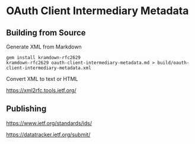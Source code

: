 OAuth Client Intermediary Metadata
==================================

Building from Source
--------------------

Generate XML from Markdown

```
gem install kramdown-rfc2629
kramdown-rfc2629 oauth-client-intermediary-metadata.md > build/oauth-client-intermediary-metadata.xml
```

Convert XML to text or HTML

https://xml2rfc.tools.ietf.org/


Publishing
----------

https://www.ietf.org/standards/ids/

https://datatracker.ietf.org/submit/
